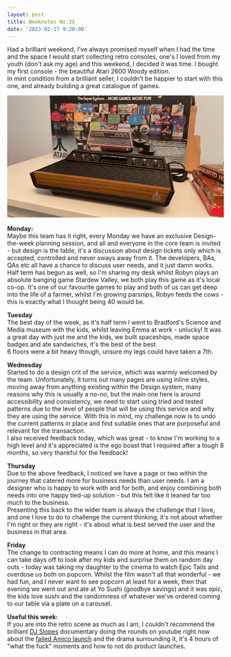 ```yaml
---
layout: post
title: Weeknotes No.35
date: '2023-02-17 9:20:00'
---
```

Had a brilliant weekend, I've always promised myself when I had the time and the space I would start collecting retro consoles, one's I loved from my youth (don't ask my age) and this weekend, I decided it was time. I bought my first console - the beautiful Atari 2600 Woody edition. <br>
In mint condition from a brilliant seller, I couldn't be happier to start with this one, and already building a great catalogue of games.

<img src="/assets/posts/atari-2600-wood.jpg" alt="a photo of my lovely atari 2600">

<strong>Monday:</strong><br>
Maybe this team has it right, every Monday we have an exclusive Design-the-week planning session, and all and everyone in the core team is invited - but design is the table, it's a discussion about design tickets only which is accepted, controlled and never sways away from it. The developers, BAs, QAs etc all have a chance to discuss user needs, and it just damn works.<br>
Half term has begun as well, so I'm sharing my desk whilst Robyn plays an absolute banging game Stardew Valley, we both play this game as it's local co-op. It's one of our favourite games to play and both of us can get deep into the life of a farmer, whilst I'm growing parsnips, Robyn feeds the cows - this is exactly what I thought being 40 would be.

<strong>Tuesday</strong><br>
The best day of the week, as it's half term I went to Bradford's Science and Media museum with the kids, whilst leaving Emma at work - unlucky! It was a great day with just me and the kids, we built spaceships, made space badges and ate sandwiches, it's the best of the best. <br>
6 floors were a bit heavy though, unsure my legs could have taken a 7th.

<strong>Wednesday</strong><br>
Started to do a design crit of the service, which was warmly welcomed by the team. Unfortunately, it turns out many pages are using inline styles, moving away from anything existing within the Design system, many reasons why this is usually a no-no, but the main one here is around accessibility and consistency, we need to start using tried and tested patterns due to the level of people that will be using this service and why they are using the service. With this in mind, my challenge now is to undo the current patterns in place and find suitable ones that are purposeful and relevant for the transaction.<br>
I also received feedback today, which was great - to know I'm working to a high level and it's appreciated is the ego boast that I required after a tough 8 months, so very thankful for the feedback!

<strong>Thursday</strong><br>
Due to the above feedback, I noticed we have a page or two within the journey that catered more for business needs than user needs. I am a designer who is happy to work with and for both, and enjoy combining both needs into one happy tied-up solution - but this felt like it leaned far too much to the business. <br>
Presenting this back to the wider team is always the challenge that I love, and one I love to do to challenge the current thinking, it's not about whether I'm right or they are right - it's about what is best served the user and the business in that area. 

<strong>Friday</strong><br>
The change to contracting means I can do more at home, and this means I can take days off to look after my kids and surprise them on random day outs - today was taking my daughter to the cinema to watch Epic Tails and overdose us both on popcorn. Whilst the film wasn't all that wonderful - we had fun, and I never want to see popcorn at least for a week, then that evening we went out and ate at Yo Sushi (goodbye savings) and it was epic, the kids love sushi and the randomness of whatever we've ordered coming to our table via a plate on a carousel.

<strong>Useful this week:</strong><br>
If you are into the retro scene as much as I am, I couldn't recommend the brilliant <a href="https://twitter.com/slopesgameroom?lang=en" title="follow slopes on twitter">DJ Slopes</a> documentary doing the rounds on youtube right now about the <a href="https://www.youtube.com/watch?v=8BgAarlzVD4" title="watch the entire history of the Amico product launch or no launch">failed Amico launch</a> and the drama surrounding it, it's 4 hours of "what the fuck" moments and how to not do product launches.

